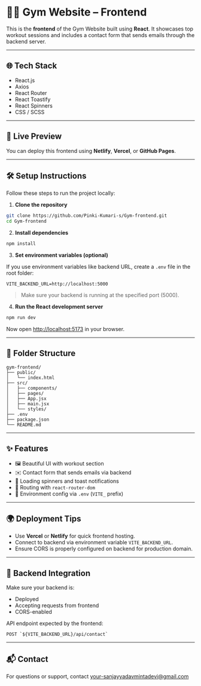 # 🏋️‍♂️ Gym Website – Frontend

This is the **frontend** of the Gym Website built using **React**. It showcases top workout sessions and includes a contact form that sends emails through the backend server.

---

## 🌐 Tech Stack

- React.js
- Axios
- React Router
- React Toastify
- React Spinners
- CSS / SCSS

---

## 🚀 Live Preview

You can deploy this frontend using **Netlify**, **Vercel**, or **GitHub Pages**.

---

## 🛠️ Setup Instructions

Follow these steps to run the project locally:

1. **Clone the repository**

```bash
git clone https://github.com/Pinki-Kumari-s/Gym-frontend.git
cd Gym-frontend
```

2. **Install dependencies**

```bash
npm install
```

3. **Set environment variables (optional)**

If you use environment variables like backend URL, create a `.env` file in the root folder:

```env
VITE_BACKEND_URL=http://localhost:5000
```

> Make sure your backend is running at the specified port (5000).

4. **Run the React development server**

```bash
npm run dev
```

Now open [http://localhost:5173](http://localhost:5173) in your browser.

---

## 📁 Folder Structure

```
gym-frontend/
├── public/
│   └── index.html
├── src/
│   ├── components/
│   ├── pages/
│   ├── App.jsx
│   ├── main.jsx
│   └── styles/
├── .env
├── package.json
└── README.md
```

---

## ✨ Features

- 🖼️ Beautiful UI with workout section
- ✉️ Contact form that sends emails via backend
- 🔁 Loading spinners and toast notifications
- 🧭 Routing with `react-router-dom`
- 🧪 Environment config via `.env` (`VITE_` prefix)

---

## 🌍 Deployment Tips

- Use **Vercel** or **Netlify** for quick frontend hosting.
- Connect to backend via environment variable `VITE_BACKEND_URL`.
- Ensure CORS is properly configured on backend for production domain.

---

## 🤝 Backend Integration

Make sure your backend is:
- Deployed
- Accepting requests from frontend
- CORS-enabled

API endpoint expected by the frontend:

```
POST `${VITE_BACKEND_URL}/api/contact`
```

---

## 📬 Contact

For questions or support, contact [your-sanjayyadavmintadevi@gmail.com](mailto:sanjayyadavmintadevi@gmail.com.com)

